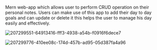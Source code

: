 Mern web-app which allows user to perform CRUD operation on their personal notes. Users can make use of this app to add their day to day goals and can update or delete it this helps the user to manage his day easily and effectively.

![207299551-64913416-fff3-4938-a54b-f0916f6dece7](https://github.com/srijan2498/Keeper-App/assets/47470062/d26f916e-fe71-4c0e-8945-8c1592592590)

![207299776-410ee08c-174d-457b-ad95-05d387fa4a96](https://github.com/srijan2498/Keeper-App/assets/47470062/96d74be8-a1f5-4e8c-b82b-956c7ec26ec2)
